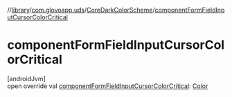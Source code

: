 //[library](../../../index.md)/[com.glovoapp.uds](../index.md)/[CoreDarkColorScheme](index.md)/[componentFormFieldInputCursorColorCritical](component-form-field-input-cursor-color-critical.md)

# componentFormFieldInputCursorColorCritical

[androidJvm]\
open override val [componentFormFieldInputCursorColorCritical](component-form-field-input-cursor-color-critical.md): [Color](https://developer.android.com/reference/kotlin/androidx/compose/ui/graphics/Color.html)
